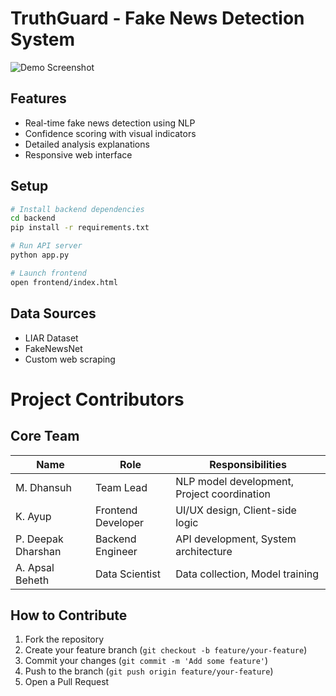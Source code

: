 # TruthGuard - Fake News Detection System

![Demo Screenshot](/assets/images/screenshot.png)

## Features
- Real-time fake news detection using NLP
- Confidence scoring with visual indicators
- Detailed analysis explanations
- Responsive web interface

## Setup
```bash
# Install backend dependencies
cd backend
pip install -r requirements.txt

# Run API server
python app.py

# Launch frontend
open frontend/index.html
```

## Data Sources
- LIAR Dataset
- FakeNewsNet
- Custom web scraping
# Project Contributors

## Core Team

| Name              | Role                  | Responsibilities                     |
|-------------------|-----------------------|---------------------------------------|
| M. Dhansuh        | Team Lead             | NLP model development, Project coordination |
| K. Ayup           | Frontend Developer    | UI/UX design, Client-side logic       |
| P. Deepak Dharshan| Backend Engineer      | API development, System architecture  |
| A. Apsal Beheth   | Data Scientist        | Data collection, Model training       |

## How to Contribute
1. Fork the repository
2. Create your feature branch (`git checkout -b feature/your-feature`)
3. Commit your changes (`git commit -m 'Add some feature'`)
4. Push to the branch (`git push origin feature/your-feature`)
5. Open a Pull Request
